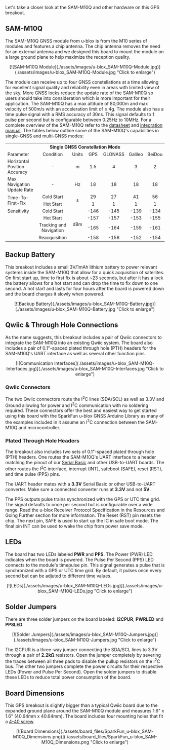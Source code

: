 Let&apos;s take a closer look at the SAM-M10Q and other hardware on this GPS breakout.

## SAM-M10Q

The SAM-M10Q GNSS module from u-blox is from the M10 series of modules and features a chip antenna. The chip antenna removes the need for an external antenna and we designed this board to mount the module on a large ground plane to help maximize the reception quality. 

<center>
[![SAM-M10Q Module](./assets/images/u-blox_SAM-M10Q-Module.jpg)](./assets/images/u-blox_SAM-M10Q-Module.jpg "Click to enlarge")
</center>

The module can receive up to four GNSS constellations at a time allowing for excellent signal quality and reliability even in areas with limited view of the sky. More GNSS locks reduce the update rate of the SAM-M10Q so users should take into consideration which is more important for their application. The SAM-M10Q has a max altitude of 80,000m and max velocity of 500m/s with an acceleration limit of &le; 4g. The module also has a time pulse signal with a RMS accuracy of 30ns. This signal defaults to 1 pulse per second but is configurable between 0.25Hz to 10MHz. For a complete overview of the SAM-M10Q refer to the [datasheet](./assets/component_documentation/SAM-M10Q_DataSheet_UBX-22013293.pdf) and [integration manual](./assets/component_documentation/SAM-M10Q_IntegrationManual_UBX-22020019.pdf). The tables below outline some of the SAM-M10Q&apos;s capabilities in single-GNSS and multi-GNSS modes:

<table>
    <th colspan="7"><b>Single GNSS Constellation Mode</b></th>
    <tr align="center">
        <td align="left">Parameter</td>
        <td>Condition</td>
        <td>Units</td>    
        <td>GPS</td>    
        <td>GLONASS</td>        
        <td>Galileo</td> 
        <td>BeiDou</td>
    </tr>   
    <tr align="center">
        <td align="left">Horizontal Position Accuracy</td>
        <td>-</td>
        <td>m</td>
        <td>1.5</td>
        <td>4</td>
        <td>3</td>
        <td>2</td>
    </tr>
    <tr align="center">
        <td align="left">Max Navigation Update Rate</td>
        <td>-</td>
        <td>Hz</td> 
        <td>18</td>
        <td>18</td>
        <td>18</td>
        <td>18</td>       
    </tr> 
    <tr align="center">
        <td rowspan="2" align="left">Time-To-First-Fix</td>
        <td>Cold Start</td>
        <td rowspan="2">s</td>
        <td>29</td>
        <td>27</td>
        <td>41</td>
        <td>56</td>
    </tr>
    <tr align="center"> 
        <td>Hot Start</td>
        <td>1</td> 
       	<td>1</td>
        <td>1</td> 
        <td>1</td>
    </tr>
    <tr align="center">
        <td align="left">Sensitivity</td>
        <td>Cold Start</td>
        <td rowspan="4">dBm</td>
        <td>-146</td>
        <td>-145</td> 
        <td>-139</td> 
        <td>-134</td>
    </tr>
    <tr align="center">
        <td></td> 
        <td>Hot Start</td> 
        <td>-157</td> 
        <td>-157</td>
        <td>-153</td> 
        <td>-155</td>
    </tr>   
    <tr align="center">
        <td></td>
        <td>Tracking and Navigation</td>
        <td>-165</td>
        <td>-164</td>
        <td>-159</td> 
        <td>-161</td> 
    </tr>
    <tr align="center">
        <td></td> 
        <td>Reacquisition</td> 
        <td>-158</td> 
        <td>-156</td> 
        <td>-152</td> 
        <td>-154</td> 
    </tr>
</table>
<!-- <table>
    <th colspan="7">Multi-GNSS Constellation Modes</th>
    <tr align="center">
        <td align="left">Parameter</td>
        <td>Condition</td>
        <td>Units</td>
        <td>GPS+GAL+BDS+GLO</td>
        <td>GPS+GAL+GLO</td>
        <td>GPS+GAL+BDS</td>
        <td>GPS+GAL</td>
    </tr>
    <tr align="center">
        <td align="left">Max Navigation Update Rate</td>
        <td>-</td>
        <td>Hz</td>
        <td>5</td>
        <td>7</td>
        <td>8</td>
        <td>10</td>
    </tr>
</table> -->

## Backup Battery

This breakout includes a small 3V/1mAh lithium battery to power relevant systems inside the SAM-M10Q that allow for a quick acquisition of satellites. On first start up, time to first fix is about ~23 seconds, but after it has a lock the battery allows for a hot start and can drop the time to fix down to one second. A hot start and lasts for four hours after the board is powered down and the board charges it slowly when powered.

<center>
[![Backup Battery](./assets/images/u-blox_SAM-M10Q-Battery.jpg)](./assets/images/u-blox_SAM-M10Q-Battery.jpg "Click to enlarge")
</center>

## Qwiic & Through Hole Connections

As the name suggests, this breakout includes a pair of Qwiic connectors to integrate the SAM-M10Q into an existing Qwiic system. The board also includes a pair of 0.1"-spaced plated through hole (PTH) headers for the SAM-M10Q's UART interface as well as several other function pins.

<center>
[![Communication Interfaces](./assets/images/u-blox_SAM-M10Q-Interfaces.jpg)](./assets/images/u-blox_SAM-M10Q-Interfaces.jpg "Click to enlarge")
</center>

### Qwiic Connectors

The two Qwiic connectors route the I<sup>2</sup>C lines (SDA/SCL) as well as 3.3V and Ground allowing for power and I<sup>2</sup>C communication with no soldering required. These connectors offer the best and easiest way to get started using this board with the SparkFun u-blox GNSS Arduino Library as many of the examples included in it assume an I<sup>2</sup>C connection between the SAM-M10Q and microcontroller.

### Plated Through Hole Headers

The breakout also includes two sets of 0.1"-spaced plated through hole (PTH) headers. One routes the SAM-M10Q&apos;s UART interface to a header matching the pinout of our [Serial Basic]() and other USB-to-UART boards. The other routes the I<sup>2</sup>C interface, interrupt (INT), safeboot (SAFE), reset (RST), and time pulse (PPS) pins.

The UART header mates with a <b>3.3V</b> Serial Basic or other USB-to-UART converter. Make sure a connected converter runs at <b>3.3V</b> and not <b>5V</b>.

The PPS outputs pulse trains synchronized with the GPS or UTC time grid. The signal defaults to once per second but is configurable over a wide range. Read the u-blox Receiver Protocol Specification in the Resources and Going Further section for more information. The Reset (RST) pin resets the chip. The next pin, SAFE is used to start up the IC in safe boot mode. The final pin INT can be used to wake the chip from power save mode.

## LEDs

The board has two LEDs labeled <b>PWR</b> and <b>PPS</b>. The Power (PWR) LED indicates when the board is powered. The Pulse Per Second (PPS) LED connects to the module&apos;s timepulse pin. This signal generates a pulse that is synchronized with a GPS or UTC time grid. By default, it pulses once every second but can be adjuted to different time values. 

<center>
[![LEDs](./assets/images/u-blox_SAM-M10Q-LEDs.jpg)](./assets/images/u-blox_SAM-M10Q-LEDs.jpg "Click to enlarge")
</center>

## Solder Jumpers

There are three solder jumpers on the board labeled: <b>I2CPUR</b>, <b>PWRLED</b> and <b>PPSLED</b>. 

<center>
[![Solder Jumpers](./assets/images/u-blox_SAM-M10Q-Jumpers.jpg)](./assets/images/u-blox_SAM-M10Q-Jumpers.jpg "Click to enlarge")
</center>

The I2CPUR is a three-way jumper connecting the SDA/SCL lines to 3.3V through a pair of <b>2.2k&ohm;</b> resistors. Open the jumper completely by severing the traces between all three pads to disable the pullup resistors on the I<sup>2</sup>C bus. The other two jumpers complete the power circuits for their respective LEDs (Power and Pulse Per Second). Open the solder jumpers to disable these LEDs to reduce total power consumption of the board.

## Board Dimensions 

This GPS breakout is slightly bigger than a typical Qwiic board due to the expanded ground plane around the SAM-M10Q module and measures 1.6" x 1.6" (40.64mm x 40.64mm). The board includes four mounting holes that fit a [4-40 screw](https://www.sparkfun.com/products/10453).

<center>
[![Board Dimensions](./assets/board_files/SparkFun_u-blox_SAM-M10Q_Dimensions.png)](./assets/board_files/SparkFun_u-blox_SAM-M10Q_Dimensions.png "Click to enlarge")
